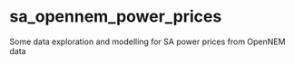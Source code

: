 # sa_opennem_power_prices
Some data exploration and modelling for SA power prices from OpenNEM data 
